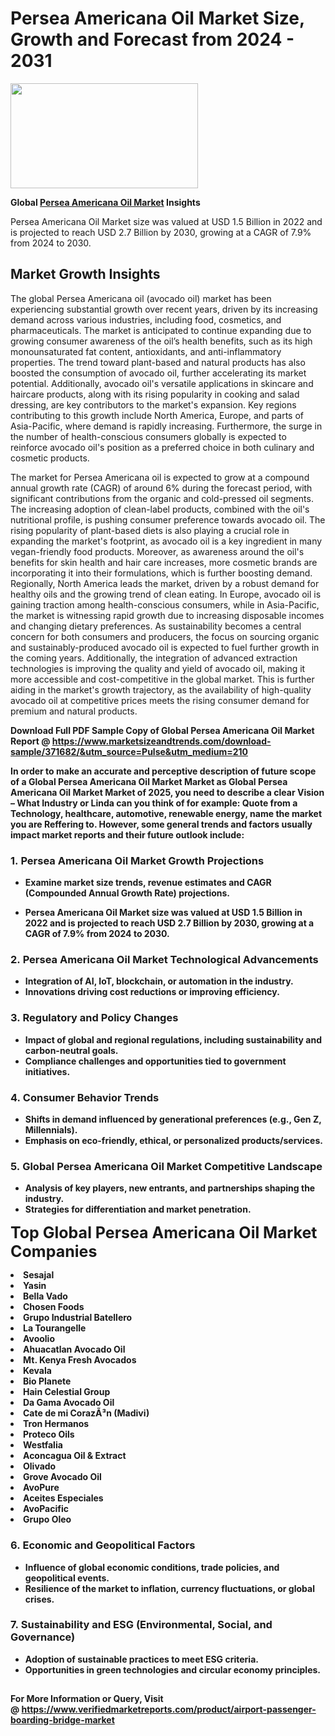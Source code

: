 <H1>Persea Americana Oil Market Size, Growth and Forecast from 2024 - 2031</H1><img class="aligncenter size-medium wp-image-584254" src="https://thirdeyenews.in/wp-content/uploads/2024/09/Global-Market-Research-300x168.jpeg" alt="" width="300" height="168" /><p><strong>Global&nbsp;<a href="https://www.marketsizeandtrends.com/download-sample/371682/&amp;utm_source=Pulse&amp;utm_medium=210">Persea Americana Oil Market</a> Insights</strong></p><p>Persea Americana Oil Market size was valued at USD 1.5 Billion in 2022 and is projected to reach USD 2.7 Billion by 2030, growing at a CAGR of 7.9% from 2024 to 2030.</p><p><h2>Market Growth Insights</h2> <p>The global Persea Americana oil (avocado oil) market has been experiencing substantial growth over recent years, driven by its increasing demand across various industries, including food, cosmetics, and pharmaceuticals. The market is anticipated to continue expanding due to growing consumer awareness of the oil’s health benefits, such as its high monounsaturated fat content, antioxidants, and anti-inflammatory properties. The trend toward plant-based and natural products has also boosted the consumption of avocado oil, further accelerating its market potential. Additionally, avocado oil's versatile applications in skincare and haircare products, along with its rising popularity in cooking and salad dressing, are key contributors to the market's expansion. Key regions contributing to this growth include North America, Europe, and parts of Asia-Pacific, where demand is rapidly increasing. Furthermore, the surge in the number of health-conscious consumers globally is expected to reinforce avocado oil's position as a preferred choice in both culinary and cosmetic products.</p> <p><strong></strong></p> <p>The market for Persea Americana oil is expected to grow at a compound annual growth rate (CAGR) of around 6% during the forecast period, with significant contributions from the organic and cold-pressed oil segments. The increasing adoption of clean-label products, combined with the oil's nutritional profile, is pushing consumer preference towards avocado oil. The rising popularity of plant-based diets is also playing a crucial role in expanding the market's footprint, as avocado oil is a key ingredient in many vegan-friendly food products. Moreover, as awareness around the oil's benefits for skin health and hair care increases, more cosmetic brands are incorporating it into their formulations, which is further boosting demand. Regionally, North America leads the market, driven by a robust demand for healthy oils and the growing trend of clean eating. In Europe, avocado oil is gaining traction among health-conscious consumers, while in Asia-Pacific, the market is witnessing rapid growth due to increasing disposable incomes and changing dietary preferences. As sustainability becomes a central concern for both consumers and producers, the focus on sourcing organic and sustainably-produced avocado oil is expected to fuel further growth in the coming years. Additionally, the integration of advanced extraction technologies is improving the quality and yield of avocado oil, making it more accessible and cost-competitive in the global market. This is further aiding in the market's growth trajectory, as the availability of high-quality avocado oil at competitive prices meets the rising consumer demand for premium and natural products. <p><strong></p><p><span class=""><strong>Download Full PDF Sample Copy of Global Persea Americana Oil Market Report</strong> @ <a href="https://www.marketsizeandtrends.com/download-sample/371682/&amp;utm_source=Pulse&amp;utm_medium=210" target="_blank">https://www.marketsizeandtrends.com/download-sample/371682/&amp;utm_source=Pulse&amp;utm_medium=210</a></span></p><p>In order to make an accurate and perceptive description of future scope of a Global&nbsp;Persea Americana Oil Market Market as Global&nbsp;Persea Americana Oil Market Market of 2025, you need to describe a clear Vision &ndash; What Industry or Linda can you think of for example: Quote from a Technology, healthcare, automotive, renewable energy, name the market you are Reffering to. However, some general trends and factors usually impact market reports and their future outlook include:</p><h3>1.&nbsp;<strong>Persea Americana Oil Market Growth Projections</strong></h3><ul><li>Examine market size trends, revenue estimates and CAGR (Compounded Annual Growth Rate) projections.</li><li><p>Persea Americana Oil Market size was valued at USD 1.5 Billion in 2022 and is projected to reach USD 2.7 Billion by 2030, growing at a CAGR of 7.9% from 2024 to 2030.</p></li></ul><h3>2.&nbsp;<strong>Persea Americana Oil Market Technological Advancements</strong></h3><ul><li>Integration of AI, IoT, blockchain, or automation in the industry.</li><li>Innovations driving cost reductions or improving efficiency.</li></ul><h3>3.&nbsp;<strong>Regulatory and Policy Changes</strong></h3><ul><li>Impact of global and regional regulations, including sustainability and carbon-neutral goals.</li><li>Compliance challenges and opportunities tied to government initiatives.</li></ul><h3>4.&nbsp;<strong>Consumer Behavior Trends</strong></h3><ul><li>Shifts in demand influenced by generational preferences (e.g., Gen Z, Millennials).</li><li>Emphasis on eco-friendly, ethical, or personalized products/services.</li></ul><h3>5.&nbsp;<strong>Global Persea Americana Oil Market Competitive Landscape</strong></h3><ul><li>Analysis of key players, new entrants, and partnerships shaping the industry.</li><li>Strategies for differentiation and market penetration.</li></ul><p data-pm-slice="1 1 []"><span style="color: inherit; font-family: inherit; font-size: 25px;">Top Global Persea Americana Oil Market Companies</span></p><div class="" data-test-id=""><p><li>Sesajal</li><li> Yasin</li><li> Bella Vado</li><li> Chosen Foods</li><li> Grupo Industrial Batellero</li><li> La Tourangelle</li><li> Avoolio</li><li> Ahuacatlan Avocado Oil</li><li> Mt. Kenya Fresh Avocados</li><li> Kevala</li><li> Bio Planete</li><li> Hain Celestial Group</li><li> Da Gama Avocado Oil</li><li> Cate de mi CorazÃ³n (Madivi)</li><li> Tron Hermanos</li><li> Proteco Oils</li><li> Westfalia</li><li> Aconcagua Oil & Extract</li><li> Olivado</li><li> Grove Avocado Oil</li><li> AvoPure</li><li> Aceites Especiales</li><li> AvoPacific</li><li> Grupo Oleo</li></p></div><h3>6.&nbsp;<strong>Economic and Geopolitical Factors</strong></h3><ul><li>Influence of global economic conditions, trade policies, and geopolitical events.</li><li>Resilience of the market to inflation, currency fluctuations, or global crises.</li></ul><h3>7.&nbsp;<strong>Sustainability and ESG (Environmental, Social, and Governance)</strong></h3><ul><li>Adoption of sustainable practices to meet ESG criteria.</li><li>Opportunities in green technologies and circular economy principles.</li></ul><h2><strong style="font-size: 14px;">For More Information or Query, Visit @&nbsp;</strong><a style="background-color: #ffffff; font-size: 14px;" href="https://www.marketsizeandtrends.com/report/persea-americana-oil-market/" target="_blank">https://www.verifiedmarketreports.com/product/airport-passenger-boarding-bridge-market</a></h2>
